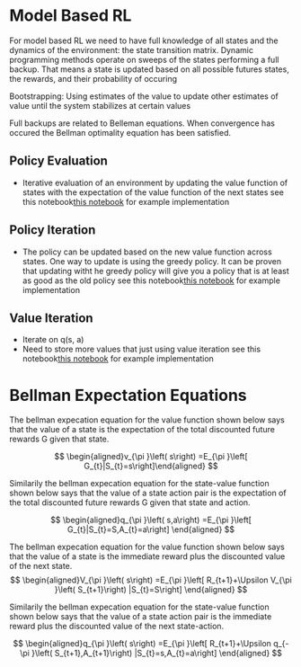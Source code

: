 # Model Based RL
For model based RL we need to have full knowledge of all states and the dynamics of the environment: the state transition matrix. Dynamic programming methods operate on sweeps of the states performing a full backup. That means a state is updated based on all possible futures states, the rewards, and their probability of occuring

Bootstrapping: Using estimates of the value to update other estimates of value until the system stabilizes at certain values

Full backups are related to Belleman equations. When convergence has occured the Bellman optimality equation has been satisfied.

## Policy Evaluation
- Iterative evaluation of an environment by updating the value function of states with the expectation of the value function of the next states
  see this notebook[this notebook](https://trevor16gordon.github.io/notes/courses/ELEN6885/rl_balancing_exploration_notebook.html) for example implementation

## Policy Iteration
- The policy can be updated based on the new value function across states. One way to update is using the greedy policy. It can be proven that updating witht he greedy policy will give you a policy that is at least as good as the old policy
see this notebook[this notebook](https://trevor16gordon.github.io/notes/courses/ELEN6885/rl_balancing_exploration_notebook.html) for example implementation

## Value Iteration
- Iterate on q(s, a)
- Need to store more values that just using value iteration
see this notebook[this notebook](https://trevor16gordon.github.io/notes/courses/ELEN6885/rl_balancing_exploration_notebook.html) for example implementation



# Bellman Expectation Equations

The bellman expecation equation for the value function shown below says that the value of a state is the expectation of the total discounted future rewards G given that state.


$$
\begin{aligned}v_{\pi }\left( s\right) =E_{\pi }\left[ G_{t}|S_{t}=s\right]\end{aligned}
$$

Similarily the bellman expecation equation for the state-value function shown below says that the value of a state action pair is the expectation of the total discounted future rewards G given that state and action.

$$
\begin{aligned}q_{\pi }\left( s,a\right) =E_{\pi }\left[ G_{t}|S_{t}=S,A_{t}=a\right] \end{aligned}
$$


The bellman expecation equation for the value function shown below says that the value of a state is the immediate reward plus the discounted value of the next state.
$$
\begin{aligned}V_{\pi }\left( s\right) =E_{\pi }\left[ R_{t+1}+\Upsilon V_{\pi }\left( S_{t+1}\right) |S_{t}=S\right] \end{aligned} 
$$

Similarily the bellman expecation equation for the state-value function shown below says that the value of a state action pair is the immediate reward plus the discounted value of the next state-action.

$$
\begin{aligned}q_{\pi }\left( s\right) =E_{\pi }\left[ R_{t+1}+\Upsilon q_{-\pi }\left( S_{t+1},A_{t+1}\right) |S_{t}=s,A_{t}=a\right] \end{aligned} 
$$